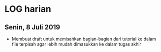 # LOG harian
## Senin, 8 Juli 2019
- Membuat draft untuk memisahkan bagian-bagian dari tutorial ke dalam file terpisah agar lebih mudah dimasukkan ke dalam tugas akhir
